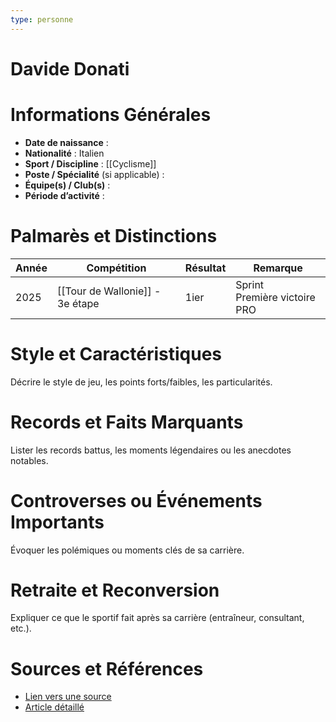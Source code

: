 ```yaml
---
type: personne
---
```


# Davide Donati

# Informations Générales
- **Date de naissance** :  
- **Nationalité** :  Italien
- **Sport / Discipline** :  [[Cyclisme]]
- **Poste / Spécialité** (si applicable) :  
- **Équipe(s) / Club(s)** :  
- **Période d’activité** :  

# Palmarès et Distinctions
| Année | Compétition                     | Résultat | Remarque                        |
| ----- | ------------------------------- | -------- | ------------------------------- |
| 2025  | [[Tour de Wallonie]] - 3e étape | 1ier     | Sprint<br>Première victoire PRO |

# Style et Caractéristiques
Décrire le style de jeu, les points forts/faibles, les particularités.

# Records et Faits Marquants
Lister les records battus, les moments légendaires ou les anecdotes notables.

# Controverses ou Événements Importants
Évoquer les polémiques ou moments clés de sa carrière.

# Retraite et Reconversion
Expliquer ce que le sportif fait après sa carrière (entraîneur, consultant, etc.).

# Sources et Références
- [Lien vers une source](#)
- [Article détaillé](#)
